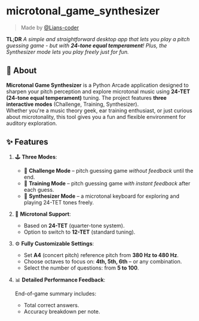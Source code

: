 # microtonal_game_synthesizer

> Made by [@Lians-coder](https://github.com/Lians-coder)

**TL;DR**
_A simple and straightforward desktop app that lets you play a pitch guessing game - but with ***24-tone equal temperament***! Plus, the Synthesizer mode lets you play freely just for fun._

## 🎵 About

**Microtonal Game Synthesizer** is a Python Arcade application designed to sharpen your pitch perception and explore microtonal music using **24-TET (24-tone equal temperament)** tuning. The project features **three interactive modes** (Challenge, Training, Synthesizer).  
Whether you're a music theory geek, ear training enthusiast, or just curious about microtonality, this tool gives you a fun and flexible environment for auditory exploration.  

## ✨ Features

1. 🕹️ **Three Modes**:

   - 🎯 **Challenge Mode** – pitch guessing game _without feedback_ until the end.
   - 🧠 **Training Mode** – pitch guessing game _with instant feedback_ after each guess.
   - 🎹 **Synthesizer Mode** – a microtonal keyboard for exploring and playing 24-TET tones freely.

2. 📐 **Microtonal Support**:

   - Based on **24-TET** (quarter-tone system).
   - Option to switch to **12-TET** (standard tuning).

3. ⚙️ **Fully Customizable Settings**:

   - Set **A4** (concert pitch) reference pitch from **380 Hz to 480 Hz**.
   - Choose octaves to focus on: **4th, 5th, 6th** – or any combination.
   - Select the number of questions: from **5 to 100**.

4. 📊 **Detailed Performance Feedback**:

   End-of-game summary includes:
     - Total correct answers.
     - Accuracy breakdown per note.
